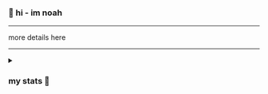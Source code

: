 ### 🧉 hi - im noah
---

more details here

---

<details>
<summary><h3>my stats 🫣</h3></summary> 

![Anurag's GitHub stats](https://github-readme-stats.vercel.app/api?username=hack4mate&theme=vue-dark&show_icons=true)
</details>

<!--
**hack4mate/hack4mate** is a ✨ _special_ ✨ repository because its `README.md` (this file) appears on your GitHub profile.

Here are some ideas to get you started:

- 🔭 I’m currently working on ...
- 🌱 I’m currently learning ...
- 👯 I’m looking to collaborate on ...
- 🤔 I’m looking for help with ...
- 💬 Ask me about ...
- 📫 How to reach me: ...
- 😄 Pronouns: ...
- ⚡ Fun fact: ...
-->
